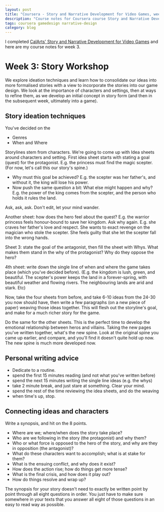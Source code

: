 ```yaml
---
layout: post
title: "Coursera - Story and Narrative Development for Video Games, week 3"
description: "Course notes for Coursera course Story and Narrative Development for Video Games, week 3"
tags: coursera gamedesign narrative-design
category: blog
---
```


I completed [CalArts' Story and Narrative Development for Video Games](https://www.coursera.org/learn/video-game-story) and here are my course notes for week 3.

# Week 3: Story Workshop

We explore ideation techniques and learn how to consolidate our ideas into more formalised stories with a view to incorporate the stories into our game design. We look at the importance of characters and settings, then at ways to refine them, as we develop an initial concept in story form (and then in the subsequent week, ultimately into a game).

## Story ideation techniques

You've decided on the
- Genres
- When and Where

Storylines stem from characters. We're going to come up with Idea sheets around characters and setting.
First idea sheet starts with stating a goal (quest) for the protagonist. E.g. the princess must find the magic scepter. (For now, let's call this our story's spine.)
- Why must this goal be achieved? E.g. the scepter was her father's, and without it, the king will lose his power.
- Now push the same question a bit: What else might happen and why? E.g. the power of the king comes from the scepter, and the person who holds it rules the land.

Ask, ask, ask.
Don't edit, let your mind wander.

Another sheet: how does the hero feel about the quest?
E.g. the warrior princess feels honour-bound to save her kingdom.
Ask why again. E.g. she craves her father's love and respect. She wants to exact revenge on the magician who stole the scepter. She feels guilty that she let the scepter fall into the wrong hands.

Sheet 3: state the goal of the antagonist, then fill the sheet with Whys. What makes them stand in the why of the protagonist? Why do they oppose the hero?

4th sheet: write down the single line of when and where the game takes place (which you've decided before). (E.g. the kingdom is lush, green, and beautiful. The scepter's power keeps the land in a forever-spring, with beautiful weather and flowing rivers. The neighbouring lands are arid and stark. Etc)

Now, take the four sheets from before, and take 6-10 ideas from the 24-30 you now should have, then write a few paragraphs (on a new piece of paper) weaving those ideas together. This will flesh out the storyline's goal, and make for a much richer story for the game.

Do the same for the other sheets. This is the perfect time to develop the emotional relationship between heros and villains.
Taking the new pages you've written together, what's the new spine.
Look at the original spine you came up earlier, and compare, and you'll find it doesn't quite hold up now. The new spine is much more developed now.

## Personal writing advice

- Dedicate to a routine.
- spend the first 15 minutes reading (and not what you've written before)
- spend the next 15 minutes writing the single line ideas (e.g. the whys)
- take 2 minute break, and just stare at something. Clear your mind.
- spend the rest of the time reviewing the idea sheets, and do the weaving
- when time's up, stop. 

## Connecting ideas and characters

Write a synopsis, and hit on the 8 points.

- Where are we; where/when does the story take place?
- Who are we following in the story (the protagonist) and why them?
- Who or what force is opposed to the hero of the story, and why are they in opposition (the antagonist)?
- What do these characters want to accomplish; what is at stake for them?
- What is the ensuing conflict, and why does it exist?
- How does the action rise; how do things get more tense?
- What is the final crisis, and how does it play out?
- How do things resolve and wrap up?

The synopsis for your story doesn't need to exactly be written point by point through all eight questions in order. You just have to make sure somewhere in your texts that you answer all eight of those questions in an easy to read way as possible. 

